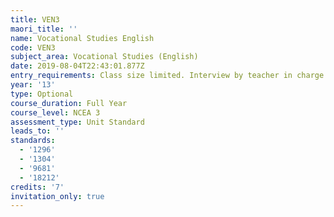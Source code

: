 ```yaml
---
title: VEN3
maori_title: ''
name: Vocational Studies English
code: VEN3
subject_area: Vocational Studies (English)
date: 2019-08-04T22:43:01.877Z
entry_requirements: Class size limited. Interview by teacher in charge required.
year: '13'
type: Optional
course_duration: Full Year
course_level: NCEA 3
assessment_type: Unit Standard
leads_to: ''
standards:
  - '1296'
  - '1304'
  - '9681'
  - '18212'
credits: '7'
invitation_only: true
---
```


